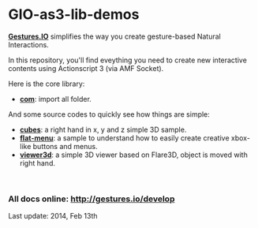 # GIO-as3-lib-demos

__[Gestures.IO](http://gestures.io/)__ simplifies the way you create gesture-based Natural Interactions.

In this repository, you'll find eveything you need to create new interactive contents using Actionscript 3 (via AMF Socket).

Here is the core library:

* __[com](/gestures-io/GIO-as3-lib-demos/tree/master/com)__: import all folder.

And some source codes to quickly see how things are simple:

* __[cubes](/gestures-io/GIO-as3-lib-demos/tree/master/cubes)__: a right hand in x, y and z simple 3D sample.
* __[flat-menu](/gestures-io/GIO-as3-lib-demos/tree/master/flat-menu)__: a sample to understand how to easily create creative xbox-like buttons and menus.
* __[viewer3d](/gestures-io/GIO-as3-lib-demos/tree/master/viewer3d)__: a simple 3D viewer based on Flare3D, object is moved with right hand.

&nbsp;

### All docs online: http://gestures.io/develop

Last update: 2014, Feb 13th
